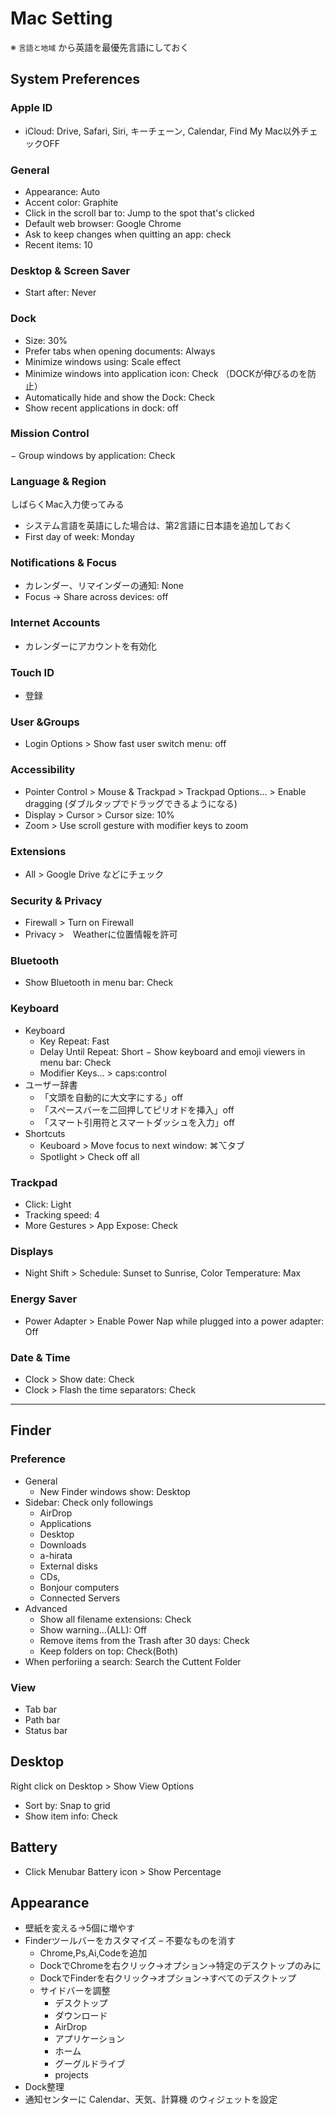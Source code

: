 # Mac Setting
※ `言語と地域` から英語を最優先言語にしておく

## System Preferences

### Apple ID
- iCloud: Drive, Safari, Siri, キーチェーン, Calendar, Find My Mac以外チェックOFF

### General
- Appearance: Auto
- Accent color: Graphite
- Click in the scroll bar to: Jump to the spot that's clicked
- Default web browser: Google Chrome
- Ask to keep changes when quitting an app: check
- Recent items: 10

### Desktop & Screen Saver
- Start after: Never

### Dock
- Size: 30%
- Prefer tabs when opening documents: Always
- Minimize windows using: Scale effect
- Minimize windows into application icon: Check （DOCKが伸びるのを防止）
- Automatically hide and show the Dock: Check
- Show recent applications in dock: off

### Mission Control
− Group windows by application: Check

### Language & Region
しばらくMac入力使ってみる
- システム言語を英語にした場合は、第2言語に日本語を追加しておく
- First day of week: Monday

### Notifications & Focus
- カレンダー、リマインダーの通知: None
- Focus → Share across devices: off

### Internet Accounts
- カレンダーにアカウントを有効化

### Touch ID
- 登録

### User &Groups
- Login Options > Show fast user switch menu: off

### Accessibility
- Pointer Control > Mouse & Trackpad > Trackpad Options... > Enable dragging (ダブルタップでドラッグできるようになる)
- Display > Cursor > Cursor size: 10%
- Zoom > Use scroll gesture with modifier keys to zoom

### Extensions
- All > Google Drive などにチェック

### Security & Privacy
- Firewall > Turn on Firewall
- Privacy >　Weatherに位置情報を許可

### Bluetooth
- Show Bluetooth in menu bar: Check

### Keyboard
- Keyboard
    - Key Repeat: Fast
    - Delay Until Repeat: Short
    − Show keyboard and emoji viewers in menu bar: Check
    - Modifier Keys... > caps:control
- ユーザー辞書
    - 「文頭を自動的に大文字にする」off
    - 「スペースバーを二回押してピリオドを挿入」off
    - 「スマート引用符とスマートダッシュを入力」off
- Shortcuts
    - Keuboard > Move focus to next window: ⌘⌥タブ
    - Spotlight > Check off all

### Trackpad
- Click: Light
- Tracking speed: 4
- More Gestures > App Expose: Check
<!-- - 「ページ間をスワイプ」OFF -->

### Displays
- Night Shift > Schedule: Sunset to Sunrise, Color Temperature: Max

### Energy Saver
- Power Adapter > Enable Power Nap while plugged into a power adapter: Off

### Date & Time
- Clock > Show date: Check
- Clock > Flash the time separators: Check


---


## Finder

### Preference
- General
  - New Finder windows show: Desktop
- Sidebar: Check only followings
  - AirDrop
  - Applications
  - Desktop
  - Downloads
  - a-hirata
  - External disks
  - CDs,
  - Bonjour computers
  - Connected Servers
- Advanced
  - Show all filename extensions: Check
  - Show warning...(ALL): Off
  - Remove items from the Trash after 30 days: Check
  - Keep folders on top: Check(Both)
- When perforiing a search: Search the Cuttent Folder

### View
- Tab bar
- Path bar
- Status bar


## Desktop
Right click on Desktop > Show View Options
- Sort by: Snap to grid
- Show item info: Check


## Battery
- Click Menubar Battery icon > Show Percentage


## Appearance
- 壁紙を変える→5個に増やす
- Finderツールバーをカスタマイズ
    – 不要なものを消す
    - Chrome,Ps,Ai,Codeを追加
    - DockでChromeを右クリック→オプション→特定のデスクトップのみに
    - DockでFinderを右クリック→オプション→すべてのデスクトップ
    - サイドバーを調整
        - デスクトップ
        - ダウンロード
        - AirDrop
        - アプリケーション
        - ホーム
        - グーグルドライブ
        - projects
- Dock整理
- 通知センターに Calendar、天気、計算機 のウィジェットを設定
